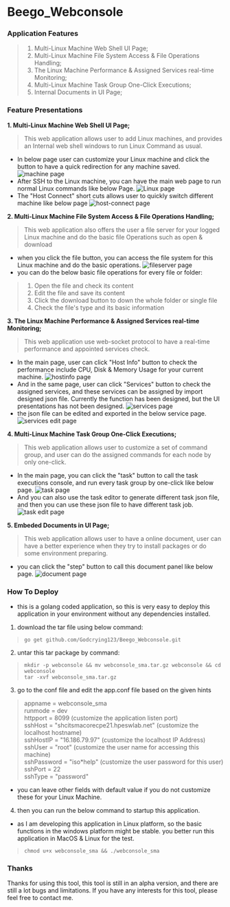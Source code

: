 # Beego_Webconsole ##
### Application Features ###
> 1. Multi-Linux Machine Web Shell UI Page;
> 2. Multi-Linux Machine File System Access & File Operations Handling;
> 3. The Linux Machine Performance & Assigned Services real-time Monitoring;
> 4. Multi-Linux Machine Task Group One-Click Executions;
> 5. Internal Documents in UI Page;
### Feature Presentations ###
**1. Multi-Linux Machine Web Shell UI Page;**
> This web application allows user to add Linux machines, and provides an
Internal web shell windows to run Linux Command as usual.
* In below page user can customize your Linux machine and click the button to
have a quick redirection for any machine saved.
![machine page](Image/machine.jpg)
* After SSH to the Linux machine, you can have the main web page to run normal
Linux commands like below Page.
![Linux page](Image/linux.jpg)
* The "Host Connect" short cuts allows user to quickly switch different machine
like below page
![host-connect page](Image/hostconnect.jpg)

**2. Multi-Linux Machine File System Access & File Operations Handling;**
> This web application also offers the user a file server for your logged
Linux machine and do the basic file Operations such as open & download
* when you click the file button, you can access the file system for this Linux
machine and do the basic operations.
![fileserver page](Image/file.jpg)
* you can do the below basic file operations for every file or folder:
> 1. Open the file and check its content
> 2. Edit the file and save its content
> 3. Click the download button to down the whole folder or single file
> 4. Check the file's type and its basic information

**3. The Linux Machine Performance & Assigned Services real-time Monitoring;**
> This web application use web-socket protocol to have a real-time performance
and appointed services check.
* In the main page, user can click "Host Info" button to check the performance
include CPU, Disk & Memory Usage for your current machine.
![hostinfo page](Image/hostinfo.jpg)
* And in the same page, user can click "Services" button to check the assigned services, and these services can be assigned by import designed json file.
Currently the function has been designed, but the UI presentations has not been designed.
![services page](Image/Services.jpg)
* the json file can be edited and exported in the below service page.
![services edit page](Image/service_edit.jpg)

**4. Multi-Linux Machine Task Group One-Click Executions;**
> This web application allows user to customize a set of command group, and user can do the assigned commands for each node by only one-click.
* In the main page, you can click the "task" button to call the task executions
console, and run every task group by one-click like below page.
![task page](Image/task.jpg)
* And you can also use the task editor to generate different task json file, and then you can use these json file to have different task job.
![task edit page](Image/task_edit.jpg)

**5. Embeded Documents in UI Page;**
> This web application allows user to have a online document, user can have a better experience when they try to install packages or do some environment preparing.
* you can click the "step" button to call this document panel like below page.
![document page](Image/document.jpg)

### How To Deploy ###
* this is a golang coded application, so this is very easy to deploy this application in your environment without any dependencies installed.
1. download the tar file using below command:

> `go get github.com/Godcrying123/Beego_Webconsole.git`

2. untar this tar package by command:

> `mkdir -p webconsole && mv webconsole_sma.tar.gz webconsole && cd webconsole`\
> `tar -xvf webconsole_sma.tar.gz`

3. go to the conf file and edit the app.conf file based on the given hints

> appname = webconsole_sma\
> runmode = dev\
> httpport = 8099 (customize the application listen port)\
> sshHost = "shcitsmacorecpe21.hpeswlab.net" (customize the localhost hostname)\
> sshHostIP = "16.186.79.97" (customize the localhost IP Address)\
> sshUser = "root" (customize the user name for accessing this machine)\
> sshPassword = "iso*help" (customize the user password for this user)\
> sshPort = 22\
> sshType = "password"
* you can leave other fields with default value if you do not customize these for your Linux Machine.

4. then you can run the below command to startup this application.
* as I am developing this application in Linux platform, so the basic functions in the windows platform might be stable. you better run this application in MacOS & Linux for the test.

> `chmod u+x webconsole_sma && ./webconsole_sma`

### Thanks ###
Thanks for using this tool, this tool is still in an alpha version, and there are still a lot bugs and limitations. If you have any interests for this tool, please feel free to contact me.
